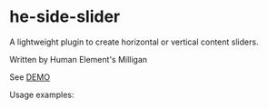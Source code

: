 # he-side-slider
A lightweight plugin to create horizontal or vertical content sliders.

Written by Human Element's Milligan

See <a href="http://humanelement.github.io/he-side-slider/" target="_blank">DEMO</a>

Usage examples:
```Javascript


```

